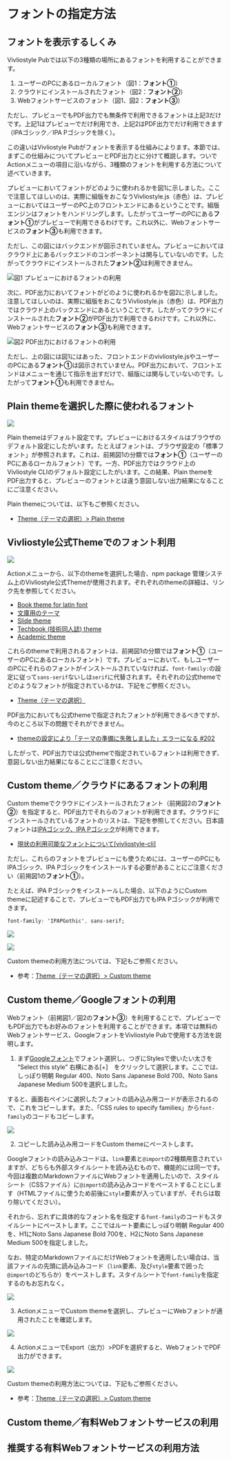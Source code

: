 # フォントの指定方法

## フォントを表示するしくみ

Vivliostyle Pubでは以下の3種類の場所にあるフォントを利用することができます。

1. ユーザーのPCにあるローカルフォント（図1：**フォント①**）
2. クラウドにインストールされたフォント（図2：**フォント②**）
3. Webフォントサービスのフォント（図1、図2：**フォント③**）

ただし、プレビューでもPDF出力でも無条件で利用できるフォントは上記3だけです。上記1はプレビューでだけ利用でき、上記2はPDF出力でだけ利用できます（IPAゴシック／IPA Pゴシックを除く）。

この違いはVivliostyle Pubがフォントを表示する仕組みによります。本節では、まずこの仕組みについてプレビューとPDF出力とに分けて概説します。ついでActionメニューの項目に沿いながら、3種類のフォントを利用する方法について述べていきます。

プレビューにおいてフォントがどのように使われるかを図1に示しました。ここで注意してほしいのは、実際に組版をおこなうVivliostyle.js（赤色）は、プレビューにおいてはユーザーのPC上のフロントエンドにあるということです。組版エンジンはフォントをハンドリングします。したがってユーザーのPCにある**フォント①**がプレビューで利用できるわけです。これ以外に、Webフォントサービスの**フォント③**も利用できます。

ただし、この図にはバックエンドが図示されていません。プレビューにおいてはクラウド上にあるバックエンドのコンポーネントは関与していないのです。したがってクラウドにインストールされた**フォント②**は利用できません。

<img src="images/create-and-save-documents/how-to-specify-fonts/fig-1.jpg" alt="図1 プレビューにおけるフォントの利用" style="max-height: 500px;">

次に、PDF出力においてフォントがどのように使われるかを図2に示しました。注意してほしいのは、実際に組版をおこなうVivliostyle.js（赤色）は、PDF出力ではクラウド上のバックエンドにあるということです。したがってクラウドにインストールされた**フォント②**がPDF出力で利用できるわけです。これ以外に、Webフォントサービスの**フォント③**も利用できます。

<img src="images/create-and-save-documents/how-to-specify-fonts/fig-2.jpg" alt="図2 PDF出力におけるフォントの利用" style="max-height: 500px;">

ただし、上の図には図1にはあった、フロントエンドのvivliostyle.jsやユーザーのPCにある**フォント①**は図示されていません。PDF出力において、フロントエンドはメニューを通じて指示を出すだけで、組版には関与していないのです。したがって**フォント①**も利用できません。

## Plain themeを選択した際に使われるフォント

![ ](images/create-and-save-documents/how-to-specify-fonts/fig-3.png)

Plain themeはデフォルト設定です。プレビューにおけるスタイルはブラウザのデフォルト設定にしたがいます。たとえばフォントは、ブラウザ設定の「標準フォント」が参照されます。これは、前掲図1の分類では**フォント①**（ユーザーのPCにあるローカルフォント）です。一方、PDF出力ではクラウド上のVivliostyle CLIのデフォルト設定にしたがいます。この結果、Plain themeをPDF出力すると、プレビューのフォントとは違う意図しない出力結果になることにご注意ください。

Plain themeについては、以下もご参照ください。

- [Theme（テーマの選択）> Plain theme](/ja/functions-of-the-actions-menu/theme.md#plain-theme)

## Vivliostyle公式Themeでのフォント利用

![ ](images/create-and-save-documents/how-to-specify-fonts/fig-4.png)

Actionメニューから、以下のthemeを選択した場合、npm package 管理システム上のVivliostyle公式Themeが使用されます。ぞれぞれのthemeの詳細は、リンク先を参照してください。

- [Book theme for latin font](/ja/functions-of-the-actions-menu/theme.md#book-theme-for-latin-font)
- [文庫用のテーマ](/ja/functions-of-the-actions-menu/theme.md#文庫用のテーマ)
- [Slide theme](/ja/functions-of-the-actions-menu/theme.md#slide-theme)
- [Techbook (技術同人誌) theme](/ja/functions-of-the-actions-menu/theme.md#techbook-技術同人誌-theme)
- [Academic theme](/ja/functions-of-the-actions-menu/theme.md#academic-theme) 

これらのthemeで利用されるフォントは、前掲図1の分類では**フォント①**（ユーザーのPCにあるローカルフォント）です。プレビューにおいて、もしユーザーのPCにそれらのフォントがインストールされていなければ、`font-family:`の設定に従って`sans-serif`ないしは`serif`に代替されます。それぞれの公式themeでどのようなフォントが指定されているかは、下記をご参照ください。

- [Theme（テーマの選択）](/ja/functions-of-the-actions-menu/theme.md#plain-theme)

PDF出力においても公式themeで指定されたフォントが利用できるべきですが、今のところ以下の問題でそれができません。

- [ themeの設定により「テーマの準備に失敗しました」エラーになる #202 ](https://github.com/vivliostyle/vivliostyle-pub/issues/202)

したがって、PDF出力では公式themeで指定されているフォントは利用できず、意図しない出力結果になることにご注意ください。

## Custom theme／クラウドにあるフォントの利用

Custom themeでクラウドにインストールされたフォント（前掲図2の**フォント②**）を指定すると、PDF出力でそれらのフォントが利用できます。クラウドにインストールされているフォントのリストは、下記を参照してください。日本語フォントは[IPAゴシック、IPA Pゴシック](https://moji.or.jp/ipafont/)が利用できます。

- [現状の利用可能なフォントについて[vivliostyle-cli]](https://github.com/vivliostyle/vivliostyle-cli/issues/303#issuecomment-1163980308)

ただし、これらのフォントをプレビューにも使うためには、ユーザーのPCにもIPAゴシック、IPA Pゴシックをインストールする必要があることにご注意ください（前掲図1の**フォント①**）。

たとえば、IPA Pゴシックをインストールした場合、以下のようにCustom themeに記述することで、プレビューでもPDF出力でもIPA Pゴシックが利用できます。

```css
font-family: 'IPAPGothic', sans-serif;
```

![ ](images/create-and-save-documents/how-to-specify-fonts/fig-5.png)

![ ](images/create-and-save-documents/how-to-specify-fonts/fig-6.png)

Custom themeの利用方法については、下記もご参照ください。

- 参考：[Theme（テーマの選択）> Custom theme](/ja/functions-of-the-actions-menu/theme.md#custom-theme)

## Custom theme／Googleフォントの利用

Webフォント（前掲図1／図2の**フォント③**）を利用することで、プレビューでもPDF出力でもお好みのフォントを利用することができます。本項では無料のWebフォントサービス、GoogleフォントをVivliostyle Pubで使用する方法を説明します。

1. まず[Googleフォント](https://fonts.google.com/)でフォント選択し、つぎにStylesで使いたい太さを “Select this style” 右横にある[+]　をクリックして選択します。ここでは、しっぽり明朝 Regular 400、Noto Sans Japanese Bold 700、Noto Sans Japanese Medium 500を選択しました。

すると、画面右ペインに選択したフォントの読み込み用コードが表示されるので、これをコピーします。また、「CSS rules to specify families」から`font-family`のコードもコピーします。

![ ](images/create-and-save-documents/how-to-specify-fonts/fig-7.png)

2. コピーした読み込み用コードをCustom themeにペーストします。

Googleフォントの読み込みコードは、`link`要素と`@import`の2種類用意されていますが、どちらも外部スタイルシートを読み込むもので、機能的には同一です。今回は複数のMarkdownファイルにWebフォントを適用したいので、スタイルシート（CSSファイル）に`@import`の読み込みコードをペーストすることにします（HTMLファイルに使うため前後に`style`要素が入っていますが、それらは取り除いてください）。

それから、忘れずに具体的なフォント名を指定する`font-family`のコードもスタイルシートにペーストします。ここではルート要素にしっぽり明朝 Regular 400を、H1にNoto Sans Japanese Bold 700を、H2にNoto Sans Japanese Medium 500を指定しました。

なお、特定のMarkdownファイルにだけWebフォントを適用したい場合は、当該ファイルの先頭に読み込みコード（`link`要素、及び`style`要素で囲った`@import`のどちらか）をペーストします。スタイルシートで`font-family`を指定するのもお忘れなく。

![ ](images/create-and-save-documents/how-to-specify-fonts/fig-8.png)

3. ActionメニューでCustom themeを選択し、プレビューにWebフォントが適用されたことを確認します。

![ ](images/create-and-save-documents/how-to-specify-fonts/fig-9.png)

4. ActionメニューでExport（出力）>PDFを選択すると、WebフォントでPDF出力ができます。

![ ](images/create-and-save-documents/how-to-specify-fonts/fig-10.png)

Custom themeの利用方法については、下記もご参照ください。

- 参考：[Theme（テーマの選択）> Custom theme](/ja/functions-of-the-actions-menu/theme.md#custom-theme)

## Custom theme／有料Webフォントサービスの利用

## 推奨する有料Webフォントサービスの利用方法